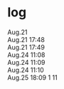 # log
Aug.21  
Aug.21 17:48  
Aug.21 17:49  
Aug.24 11:08  
Aug.24 11:09  
Aug.24 11:10  
Aug.25 18:09
1
11
